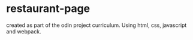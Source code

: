 # restaurant-page
created as part of the odin project curriculum. Using html, css, javascript and webpack.  